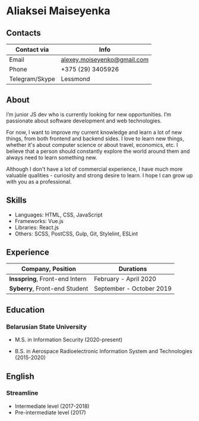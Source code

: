 # Aliaksei Maiseyenka

## Contacts

Contact via | Info
----- | ---------------------------
Email | alexey.moiseyenko@gmail.com
Phone | +375 (29) 3405926
Telegram/Skype | Lessmond

## About
I’m junior JS dev who is currently looking for new opportunities. I’m passionate about software development and web technologies.

For now, I want to improve my current knowledge and learn a lot of new things, from both frontend and backend sides. I love to learn new things, whether it's about computer science or about travel, economics, etc. I believe that a person should constantly explore the world around them and always need to learn something new.

Although I don't have a lot of commercial experience, I have much more valuable qualities - curiosity and strong desire to learn. I hope I can grow up with you as a professional.


## Skills
* Languages: HTML, CSS, JavaScript
* Frameworks: Vue.js
* Libraries: React.js
* Others: SCSS, PostCSS, Gulp, Git, Stylelint, ESLint

## Experience
Company, Position | Durations
------- | ---------
**Insspring**, Front-end Intern | February - April 2020 
**Syberry**, Front-end Student | September - October 2019

## Education 

### Belarusian State University

* M.S. in Information Security (2020-present)

* B.S. in Aerospace Radioelectronic Information System and Technologies (2015-2020)

## English

### Streamline 
* Intermediate level (2017-2018)
* Pre-intermediate level (2017)
